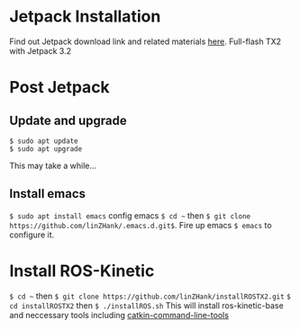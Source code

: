 # Jetpack Installation

Find out Jetpack download link and related materials [here](https://developer.nvidia.com/embedded/jetpack). Full-flash TX2 with Jetpack 3.2

# Post Jetpack
## Update and upgrade
```
$ sudo apt update
$ sudo apt upgrade
```
This may take a while...

## Install emacs
`$ sudo apt install emacs`
config emacs
`$ cd ~` then `$ git clone https://github.com/linZHank/.emacs.d.git$`. Fire up emacs `$ emacs` to configure it.

# Install ROS-Kinetic
`$ cd ~` then `$ git clone https://github.com/linZHank/installROSTX2.git`
`$ cd installROSTX2` then `$ ./installROS.sh`
This will install ros-kinetic-base and neccessary tools including [catkin-command-line-tools](http://catkin-tools.readthedocs.io/en/latest/)
